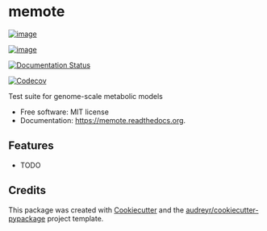 memote
======

[![image](https://img.shields.io/pypi/v/memote.svg)](https://pypi.python.org/pypi/memote)

[![image](https://img.shields.io/travis/biosustain/memote.svg)](https://travis-ci.org/biosustain/memote)

[![Documentation Status](https://readthedocs.org/projects/memote/badge/?version=latest)](https://readthedocs.org/projects/memote/?badge=latest)

[![Codecov](https://img.shields.io/codecov/c/github/biosustian/memote/master.svg)](https://codecov.io/gh/biosustain/memote/branch/master)

Test suite for genome-scale metabolic models

-   Free software: MIT license
-   Documentation: <https://memote.readthedocs.org>.

Features
--------

-   TODO

Credits
-------

This package was created with
[Cookiecutter](https://github.com/audreyr/cookiecutter) and the
[audreyr/cookiecutter-pypackage](https://github.com/audreyr/cookiecutter-pypackage)
project template.
